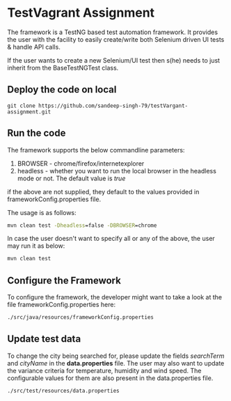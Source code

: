 # TestVagrant Assignment

The framework is a TestNG based test automation framework. It provides the user with the facility to easily create/write
both Selenium driven UI tests & handle API calls.

If the user wants to create a new Selenium/UI test then s(he) needs to just inherit from the BaseTestNGTest class.

## Deploy the code on local
```git
git clone https://github.com/sandeep-singh-79/testVargant-assignment.git
```

## Run the code

The framework supports the below commandline parameters:

1. BROWSER - chrome/firefox/internetexplorer
2. headless - whether you want to run the local browser in the headless mode or not. The default value is _true_

if the above are not supplied, they default to the values provided in frameworkConfig.properties file.

The usage is as follows:

```cmd
mvn clean test -Dheadless=false -DBROWSER=chrome
```

In case the user doesn't want to specify all or any of the above, the user may run it as below:

```cmd
mvn clean test
```

## Configure the Framework
To configure the framework, the developer might want to take a look at the file frameworkConfig.properties here:
```cmd
./src/java/resources/frameworkConfig.properties
```

## Update test data
To change the city being searched for, please update the fields _searchTerm_ and _cityName_ in the **data.properties** file.
The user may also want to update the variance criteria for temperature, humidity and wind speed. The configurable values for
them are also present in the data.properties file.
```cmd
./src/test/resources/data.properties
```